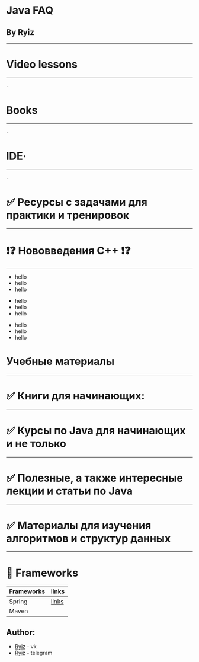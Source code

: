 # Java FAQ
## By Ryiz


____________________________________________________________________________________________________
# Video lessons 
____________________________________________________________________________________________________
· 



# Books 
____________________________________________________________________________________________________
· 



# IDE·
____________________________________________________________________________________________________
· 

# ✅ Ресурсы с задачами для практики и тренировок
____________________________________________________________________________________________________



# ❗❓ Нововведения С++ ❗❓
____________________________________________________________________________________________________
- hello
- hello
- hello

+ hello
+ hello
+ hello

* hello
* hello
* hello

# Учебные материалы
____________________________________________________________________________________________________






# ✅ Книги для начинающих:
____________________________________________________________________________________________________





# ✅ Курсы по Java для начинающих и не только
____________________________________________________________________________________________________


# ✅ Полезные, а также интересные лекции и статьи по Java
____________________________________________________________________________________________________


# ✅ Материалы для изучения алгоритмов и структур данных
____________________________________________________________________________________________________

# 🔱 Frameworks
| Frameworks | links |
|----|----|
| Spring | [links](https://spring.io/) |
| Maven | |
## Author:
- [Ryiz](https://vk.com/id663081948) - vk
- [Ryiz](https://t.me/RyizJVAml) - telegram
